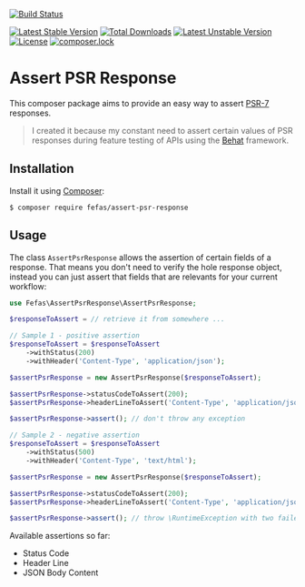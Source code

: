 [![Build Status](https://img.shields.io/travis/fefas/assert-psr-response/master.svg?style=flat-square)](https://travis-ci.org/fefas/assert-psr-response)

[![Latest Stable Version](https://poser.pugx.org/fefas/assert-psr-response/v/stable?format=flat-square)](https://packagist.org/packages/fefas/assert-psr-response)
[![Total Downloads](https://poser.pugx.org/fefas/assert-psr-response/downloads?format=flat-square)](https://packagist.org/packages/fefas/assert-psr-response)
[![Latest Unstable Version](https://poser.pugx.org/fefas/assert-psr-response/v/unstable?format=flat-square)](https://packagist.org/packages/fefas/assert-psr-response)
[![License](https://poser.pugx.org/bauhaus/middleware-chain/license?format=flat-square)](LICENSE)
[![composer.lock](https://poser.pugx.org/fefas/assert-psr-response/composerlock?format=flat-square)](https://packagist.org/packages/fefas/assert-psr-response)

# Assert PSR Response

This composer package aims to provide an easy way to assert
[PSR-7](http://www.php-fig.org/psr/psr-7/) responses.

> I created it because my constant need to assert certain values of PSR
> responses during feature testing of APIs using the
> [Behat](http://behat.org/en/latest/) framework.

## Installation

Install it using [Composer](https://getcomposer.org/):

```shell
$ composer require fefas/assert-psr-response
```

## Usage

The class `AssertPsrResponse` allows the assertion of certain fields of a
response. That means you don't need to verify the hole response object, instead
you can just assert that fields that are relevants for your current workflow:

```php
use Fefas\AssertPsrResponse\AssertPsrResponse;

$responseToAssert = // retrieve it from somewhere ...

// Sample 1 - positive assertion
$responseToAssert = $responseToAssert
    ->withStatus(200)
    ->withHeader('Content-Type', 'application/json');

$assertPsrResponse = new AssertPsrResponse($responseToAssert);

$assertPsrResponse->statusCodeToAssert(200);
$assertPsrResponse->headerLineToAssert('Content-Type', 'application/json');

$assertPsrResponse->assert(); // don't throw any exception

// Sample 2 - negative assertion
$responseToAssert = $responseToAssert
    ->withStatus(500)
    ->withHeader('Content-Type', 'text/html');

$assertPsrResponse = new AssertPsrResponse($responseToAssert);

$assertPsrResponse->statusCodeToAssert(200);
$assertPsrResponse->headerLineToAssert('Content-Type', 'application/json');

$assertPsrResponse->assert(); // throw \RuntimeException with two failed asserting messages
```

Available assertions so far:

* Status Code
* Header Line
* JSON Body Content
